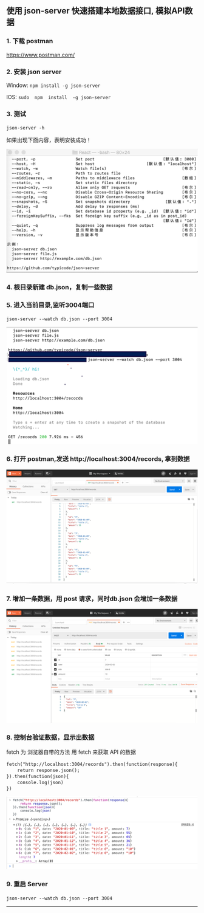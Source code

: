 ## 使用 json-server 快速搭建本地数据接口, 模拟API数据

### 1. 下载 postman
https://www.postman.com/

### 2. 安装 json server

Window: `npm install -g json-server`

IOS: `sudo  npm  install  -g json-server`

### 3. 测试 

`json-server -h `

如果出现下面内容，表明安装成功！

![Image text](./public/json_server.png)


### 4. 根目录新建 db.json，复制一些数据


### 5. 进入当前目录,监听3004端口

`json-server --watch db.json --port 3004`

![Image text](./public/listen.png)


### 6. 打开 postman,发送 http://localhost:3004/records, 拿到数据

![Image text](./public/postman.png)


### 7. 增加一条数据，用 post 请求，同时db.json 会增加一条数据

![Image text](./public/add_record.png)

### 8. 控制台验证数据，显示出数据

fetch 为 浏览器自带的方法
用 fetch 来获取 API 的数据
``` 
fetch("http://localhost:3004/records").then(function(response){
    return response.json();
}).then(function(json){
    console.log(json)
})
```

![Image text](./public/records.png)


### 9. 重启 Server

`json-server --watch db.json --port 3004`



---------------------------------
